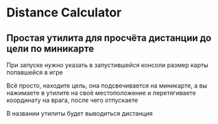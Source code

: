 
# Distance Calculator

## Простая утилита для просчёта дистанции до цели по миникарте

При запуске нужно указать в запустившейся консоли размер карты попавшейся в игре 

Всё просто, находите цель, она подсвечивается на миникарте, а вы нажимаете в утилите на своё местоположение и перетягиваете координату на врага, после чего отпускаете

В названии утилиты будет выводиться дистанция
